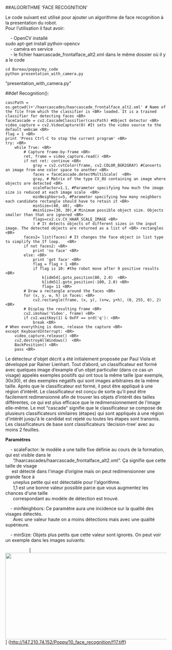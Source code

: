 ##ALGORITHME ‘FACE RECOGNITION’

Le code suivant est utilisé pour ajouter un algorithme de face recognition à la presentation du robot.<BR>
Pour l’utilisation il faut avoir:

&nbsp;&nbsp;&nbsp; - OpenCV installé <BR>
sudo apt-get install python-opencv <BR>
&nbsp;&nbsp;&nbsp; - caméra en service <BR>
&nbsp;&nbsp;&nbsp; - le fichier haarcascade_frontalface_alt2.xml dans le même dossier où il y a le code <BR>

`cd Bureau/poppy/my_code` <BR>
`python presentation_with_camera.py`<BR>

“presentation_with_camera.py”

##def Recognition(): <BR>

	cascPath = os.getcwd()+'/haarcascades/haarcascade_frontalface_alt2.xml' # Name of the file from which the classifier is <BR> loaded. It is a trained classifier for detecting faces <BR>
	faceCascade = cv2.CascadeClassifier(cascPath) #Object detector <BR>
	video_capture = cv2.VideoCapture(0) #It sets the video source to the default webcam <BR>
	flag = 1 <BR>
	print 'Press Ctrl-C to stop the current program' <BR>
	try: <BR>
		while True: <BR>
		    # Capture frame-by-frame <BR>
			ret, frame = video_capture.read() <BR>
			if not ret: continue <BR>
		    	gray = cv2.cvtColor(frame, cv2.COLOR_BGR2GRAY) #Converts an image from one color space to another <BR>
		    	faces = faceCascade.detectMultiScale(  <BR>
				gray, # Matrix of the type CV_8U containing an image where objects are detected <BR>
				scaleFactor=1.1, #Parameter specifying how much the image size is reduced at each image scale  <BR>
				minNeighbors=5, #Parameter specifying how many neighbors each candidate rectangle should have to retain it <BR>
				minSize=(40, 40), <BR>
				#minSize=(30, 30),# Minimum possible object size. Objects smaller than that are ignored <BR>
				flags=cv2.cv.CV_HAAR_SCALE_IMAGE <BR>
		    	) # It detects objects of different sizes in the input image. The detected objects are returned as a list of <BR> rectangles <BR>
			faces2= list(faces)	# It changes the face object in list type to simplify the If loop.	 <BR>
			if not faces2: <BR>
				print 'no face' <BR>
			else: <BR>
				print 'got face' <BR>
				flag = flag + 1 <BR>
				if flag is 10: #the robot move after 9 positive results <BR>
					k[idm54].goto_position(80, 2.0)  <BR>
					k[idm51].goto_position(-100, 2.0) <BR>
					flag= 11 <BR>
		    # Draw a rectangle around the faces <BR>
			for (x, y, w, h) in faces: <BR>
				cv2.rectangle(frame, (x, y), (x+w, y+h), (0, 255, 0), 2) <BR>
		    # Display the resulting frame <BR>
			cv2.imshow('Video', frame) <BR>
			if cv2.waitKey(1) & 0xFF == ord('q'): <BR>
				break <BR>
	# When everything is done, release the capture <BR>
	except KeyboardInterrupt: <BR>
		video_capture.release() <BR>
		cv2.destroyAllWindows()	 <BR>
		BackPosition() <BR>
		pass <BR>
		
Le détecteur d'objet décrit a été initialement proposée par Paul Viola et développé par Rainer Lienhart.
Tout d’abord, un classificateur est formé avec quelques image d’example d'un objet particulier (dans ce cas un visage) appelés exemples positifs qui ont tous la même taille (par exemple, 30x30), et des exemples négatifs qui sont images arbitraires de la même taille.
Après que le classificateur est formé, il peut être appliqué à une région d’intérêt.
Le classificateur est conçu de sorte qu'il peut être facilement redimensionné afin de trouver les objets d’intérêt des tailles différentes, ce qui est plus efficace que le redimensionnement de l'image elle-même.
Le mot “cascade" signifie que le classificateur se compose de plusieurs classificateurs similaires (étapes) qui sont appliqués à une région d'intérêt jusqu'à le candidat est rejeté ou toutes les étapes sont transmis. Les classificateurs de base sont classificateurs ‘decision-tree’ avec au moins 2 feuilles.

**Paramètres**

&nbsp;&nbsp;&nbsp; - scaleFactor: le modèle a une taille fixe définie au cours de la formation, qui est visible dans le<BR> &nbsp;&nbsp;&nbsp;&nbsp;&nbsp;&nbsp;“/haarcascades/haarcascade_frontalface_alt2.xml”. Ça signifie que cette taille de visage <BR> &nbsp;&nbsp;&nbsp;&nbsp;&nbsp;est détecté dans l'image d’origine mais on peut redimensionner une grande face à <BR> &nbsp;&nbsp;&nbsp;&nbsp;&nbsp;&nbsp;uneplus petite qui est détectable pour l'algorithme. <BR>
&nbsp;&nbsp;&nbsp;&nbsp;&nbsp;&nbsp;1,1 est une bonne valeur possible parce que vous augmentez les chances d'une taille <BR> &nbsp;&nbsp;&nbsp;&nbsp;&nbsp;&nbsp;correspondant au modèle de détection est trouvé.

&nbsp;&nbsp;&nbsp; -  minNeighbors: Ce paramètre aura une incidence sur la qualité des visages détectés. <BR>
&nbsp;&nbsp;&nbsp;&nbsp;&nbsp;&nbsp;Avec une valeur haute on a moins détections mais avec une qualité supérieure.

&nbsp;&nbsp;&nbsp; - minSize: Objets plus petits que cette valeur sont ignorés. On peut voir un exemple dans les images suivants:

&nbsp;&nbsp;&nbsp;&nbsp;&nbsp;&nbsp;&nbsp;&nbsp;&nbsp;&nbsp;&nbsp;&nbsp;&nbsp;&nbsp;&nbsp;&nbsp;&nbsp;&nbsp;
[<img src="http://147.210.74.152/Poppy/10_face_recognition/f17.tiff" align="bottom" width="700" height="270">]
(http://147.210.74.152/Poppy/10_face_recognition/f17.tiff)  
